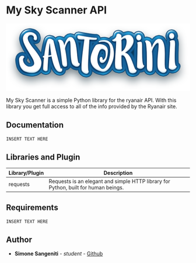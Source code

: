 # My Sky Scanner API

![alt text](https://github.com/MassimoValle/ing-sw-2020-valle-sangeniti-refaie/blob/master/src/main/Resources/imgs/santorini-logo.png)

My Sky Scanner is a simple Python library for the ryanair API. With this library you get full access to all of the info provided by the Ryanair site.

## Documentation

    INSERT TEXT HERE

## Libraries and Plugin

Library/Plugin | Description |
--- | --- |
requests | Requests is an elegant and simple HTTP library for Python, built for human beings.

## Requirements

    INSERT TEXT HERE

## Author

* **Simone Sangeniti** - *student* - [Github](https://github.com/Sn4k3ss)
